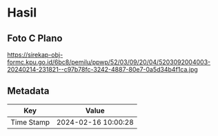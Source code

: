 # Hasil

## Foto C Plano

https://sirekap-obj-formc.kpu.go.id/6bc8/pemilu/ppwp/52/03/09/20/04/5203092004003-20240214-231821--c97b78fc-3242-4887-80e7-0a5d34b4f1ca.jpg


## Metadata

| Key        | Value               |
| ---------- | ------------------- |
| Time Stamp | 2024-02-16 10:00:28 |



